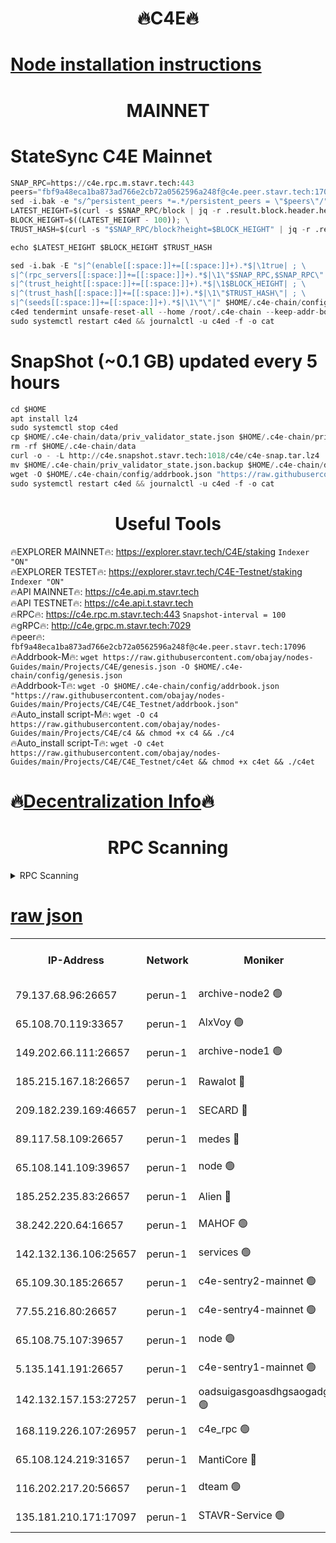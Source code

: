 <h1 align="center"> 🔥C4E🔥</h1>

[Node installation instructions](https://github.com/obajay/nodes-Guides/tree/main/Projects/C4E)
=

<h1 align="center"> MAINNET</h1>

# StateSync C4E Mainnet
```python
SNAP_RPC=https://c4e.rpc.m.stavr.tech:443
peers="fbf9a48eca1ba873ad766e2cb72a0562596a248f@c4e.peer.stavr.tech:17096"
sed -i.bak -e "s/^persistent_peers *=.*/persistent_peers = \"$peers\"/" $HOME/.c4e-chain/config/config.toml
LATEST_HEIGHT=$(curl -s $SNAP_RPC/block | jq -r .result.block.header.height); \
BLOCK_HEIGHT=$((LATEST_HEIGHT - 100)); \
TRUST_HASH=$(curl -s "$SNAP_RPC/block?height=$BLOCK_HEIGHT" | jq -r .result.block_id.hash)

echo $LATEST_HEIGHT $BLOCK_HEIGHT $TRUST_HASH

sed -i.bak -E "s|^(enable[[:space:]]+=[[:space:]]+).*$|\1true| ; \
s|^(rpc_servers[[:space:]]+=[[:space:]]+).*$|\1\"$SNAP_RPC,$SNAP_RPC\"| ; \
s|^(trust_height[[:space:]]+=[[:space:]]+).*$|\1$BLOCK_HEIGHT| ; \
s|^(trust_hash[[:space:]]+=[[:space:]]+).*$|\1\"$TRUST_HASH\"| ; \
s|^(seeds[[:space:]]+=[[:space:]]+).*$|\1\"\"|" $HOME/.c4e-chain/config/config.toml
c4ed tendermint unsafe-reset-all --home /root/.c4e-chain --keep-addr-book
sudo systemctl restart c4ed && journalctl -u c4ed -f -o cat
```
# SnapShot (~0.1 GB) updated every 5 hours
```python
cd $HOME
apt install lz4
sudo systemctl stop c4ed
cp $HOME/.c4e-chain/data/priv_validator_state.json $HOME/.c4e-chain/priv_validator_state.json.backup
rm -rf $HOME/.c4e-chain/data
curl -o - -L http://c4e.snapshot.stavr.tech:1018/c4e/c4e-snap.tar.lz4 | lz4 -c -d - | tar -x -C $HOME/.c4e-chain --strip-components 2
mv $HOME/.c4e-chain/priv_validator_state.json.backup $HOME/.c4e-chain/data/priv_validator_state.json
wget -O $HOME/.c4e-chain/config/addrbook.json "https://raw.githubusercontent.com/obajay/nodes-Guides/main/Projects/C4E/addrbook.json"
sudo systemctl restart c4ed && journalctl -u c4ed -f -o cat
```
 <h1 align="center"> Useful Tools</h1>

🔥EXPLORER MAINNET🔥:  https://explorer.stavr.tech/C4E/staking            `Indexer "ON"` \
🔥EXPLORER TESTET🔥:   https://explorer.stavr.tech/C4E-Testnet/staking     `Indexer "ON"` \
🔥API MAINNET🔥:       https://c4e.api.m.stavr.tech \
🔥API TESTNET🔥:       https://c4e.api.t.stavr.tech \
🔥RPC🔥:               https://c4e.rpc.m.stavr.tech:443                  `Snapshot-interval = 100` \
🔥gRPC🔥:              http://c4e.grpc.m.stavr.tech:7029 \
🔥peer🔥:              `fbf9a48eca1ba873ad766e2cb72a0562596a248f@c4e.peer.stavr.tech:17096` \
🔥Addrbook-M🔥:    ```wget https://raw.githubusercontent.com/obajay/nodes-Guides/main/Projects/C4E/genesis.json -O $HOME/.c4e-chain/config/genesis.json``` \
🔥Addrbook-T🔥:    ```wget -O $HOME/.c4e-chain/config/addrbook.json "https://raw.githubusercontent.com/obajay/nodes-Guides/main/Projects/C4E/C4E_Testnet/addrbook.json"``` \
🔥Auto_install script-M🔥: ```wget -O c4 https://raw.githubusercontent.com/obajay/nodes-Guides/main/Projects/C4E/c4 && chmod +x c4 && ./c4``` \
🔥Auto_install script-T🔥: ```wget -O c4et https://raw.githubusercontent.com/obajay/nodes-Guides/main/Projects/C4E/C4E_Testnet/c4et && chmod +x c4et && ./c4et```

🔥[Decentralization Info](https://github.com/obajay/StateSync-snapshots/tree/main/Projects/C4E/Decentralization)🔥
=

<h1 align="center"> RPC Scanning</h1>

<details>
<summary>RPC Scanning</summary>

<h2 align="center"> We scan nodes in real time every 4 hours. And we provide the final result of RPC endpoints.
We cannot influence the operation of these nodes in any way. </h2>


```python
If Voting Power is higher than 0 --> then the Node is a validator of the network and may be subject to attack and be a potential threat to the chain.
```
```python
We marked such validators with a red symbol
```

</details>

[raw json](https://rpc-check.c4e.stavr.tech/c4e/rpc-c4e-result.json)
=



<table><tr><th>IP-Address</th><th>Network</th><th>Moniker</th><th>Latest Block Height</th><th>Earliest Block Height</th><th>Catching Up</th><th>Tx Index</th><th>Voting Power</th><th>Scan Time</th></tr><tr><td>79.137.68.96:26657</td><td>perun-1</td><td>archive-node2 🟢</td><td>7708363</td><td>1</td><td>False</td><td>on</td><td>0</td><td>2024-03-23T12:04:02.642056468UTC</td></tr><tr><td>65.108.70.119:33657</td><td>perun-1</td><td>AlxVoy 🟢</td><td>7708366</td><td>1</td><td>False</td><td>on</td><td>0</td><td>2024-03-23T12:04:16.889686237UTC</td></tr><tr><td>149.202.66.111:26657</td><td>perun-1</td><td>archive-node1 🟢</td><td>7708368</td><td>1</td><td>False</td><td>on</td><td>0</td><td>2024-03-23T12:04:33.379133210UTC</td></tr><tr><td>185.215.167.18:26657</td><td>perun-1</td><td>Rawalot 🔴</td><td>7708371</td><td>1090501</td><td>False</td><td>on</td><td>450091</td><td>2024-03-23T12:04:48.872986090UTC</td></tr><tr><td>209.182.239.169:46657</td><td>perun-1</td><td>SECARD 🔴</td><td>7708368</td><td>2616101</td><td>False</td><td>off</td><td>749308</td><td>2024-03-23T12:04:28.729710407UTC</td></tr><tr><td>89.117.58.109:26657</td><td>perun-1</td><td>medes 🔴</td><td>7708370</td><td>2826001</td><td>False</td><td>off</td><td>891025</td><td>2024-03-23T12:04:44.519248748UTC</td></tr><tr><td>65.108.141.109:39657</td><td>perun-1</td><td>node 🟢</td><td>7708364</td><td>5303301</td><td>False</td><td>on</td><td>0</td><td>2024-03-23T12:04:05.037188822UTC</td></tr><tr><td>185.252.235.83:26657</td><td>perun-1</td><td>Alien 🔴</td><td>7708368</td><td>6502501</td><td>False</td><td>on</td><td>648215</td><td>2024-03-23T12:04:33.652885845UTC</td></tr><tr><td>38.242.220.64:16657</td><td>perun-1</td><td>MAHOF 🟢</td><td>7708368</td><td>6885501</td><td>False</td><td>on</td><td>0</td><td>2024-03-23T12:04:31.091453165UTC</td></tr><tr><td>142.132.136.106:25657</td><td>perun-1</td><td>services 🟢</td><td>7708366</td><td>7012001</td><td>False</td><td>on</td><td>0</td><td>2024-03-23T12:04:19.524498500UTC</td></tr><tr><td>65.109.30.185:26657</td><td>perun-1</td><td>c4e-sentry2-mainnet 🟢</td><td>7708369</td><td>7284001</td><td>False</td><td>on</td><td>0</td><td>2024-03-23T12:04:38.125813045UTC</td></tr><tr><td>77.55.216.80:26657</td><td>perun-1</td><td>c4e-sentry4-mainnet 🟢</td><td>7708366</td><td>7297001</td><td>False</td><td>on</td><td>0</td><td>2024-03-23T12:04:16.590452875UTC</td></tr><tr><td>65.108.75.107:39657</td><td>perun-1</td><td>node 🟢</td><td>7708366</td><td>7300001</td><td>False</td><td>on</td><td>0</td><td>2024-03-23T12:04:19.829716660UTC</td></tr><tr><td>5.135.141.191:26657</td><td>perun-1</td><td>c4e-sentry1-mainnet 🟢</td><td>7708363</td><td>7300501</td><td>False</td><td>on</td><td>0</td><td>2024-03-23T12:04:02.113794918UTC</td></tr><tr><td>142.132.157.153:27257</td><td>perun-1</td><td>oadsuigasgoasdhgsaogadg 🟢</td><td>7708363</td><td>7574001</td><td>False</td><td>on</td><td>0</td><td>2024-03-23T12:03:59.817109319UTC</td></tr><tr><td>168.119.226.107:26957</td><td>perun-1</td><td>c4e_rpc 🟢</td><td>7708364</td><td>7608364</td><td>False</td><td>on</td><td>0</td><td>2024-03-23T12:04:09.808792512UTC</td></tr><tr><td>65.108.124.219:31657</td><td>perun-1</td><td>MantiCore 🔴</td><td>7708365</td><td>7608365</td><td>False</td><td>off</td><td>729979</td><td>2024-03-23T12:04:16.247658323UTC</td></tr><tr><td>116.202.217.20:56657</td><td>perun-1</td><td>dteam 🟢</td><td>7708363</td><td>7660701</td><td>False</td><td>on</td><td>0</td><td>2024-03-23T12:04:02.333565216UTC</td></tr><tr><td>135.181.210.171:17097</td><td>perun-1</td><td>STAVR-Service 🟢</td><td>7708366</td><td>7705701</td><td>False</td><td>on</td><td>0</td><td>2024-03-23T12:04:20.154199367UTC</td></tr></table>
